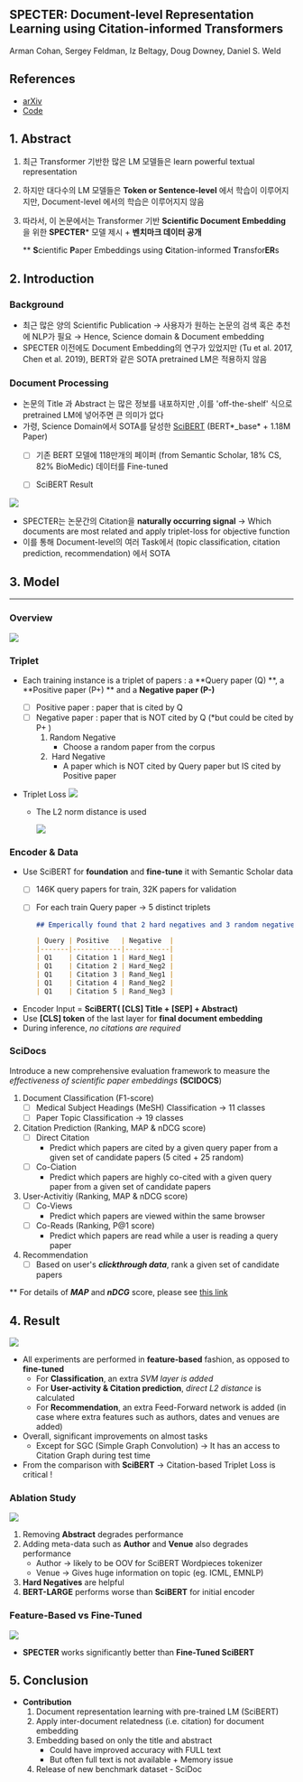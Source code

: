 ## SPECTER: Document-level Representation Learning using Citation-informed Transformers

Arman Cohan, Sergey Feldman, Iz Beltagy, Doug Downey, Daniel S. Weld

## References
- [arXiv](https://arxiv.org/pdf/2004.07180.pdf)
- [Code](https://arxiv.org/pdf/2004.07180.pdf)

## 1.  Abstract

1. 최근 Transformer 기반한 많은 LM 모델들은 learn powerful textual representation
2. 하지만 대다수의 LM 모델들은 **Token or Sentence-level** 에서 학습이 이루어지지만, Document-level 에서의 학습은 이루어지지 않음
3. 따라서, 이 논문에서는 Transformer 기반 **Scientific Document Embedding** 을 위한 **SPECTER*** 모델 제시 + **벤치마크 데이터 공개**

    ** **S**cientific **P**aper Embeddings using **C**itation-informed **T**ransfor**ER**s

## 2.  Introduction


### Background

- 최근 많은 양의 Scientific Publication → 사용자가 원하는 논문의 검색 혹은 추천에 NLP가 필요 → Hence, Science domain & Document embedding
- SPECTER 이전에도 Document Embedding의 연구가 있었지만 (Tu et al. 2017, Chen et al. 2019), BERT와 같은 SOTA pretrained LM은 적용하지 않음

### Document Processing

- 논문의 Title 과 Abstract 는 많은 정보를 내포하지만 ,이를 'off-the-shelf' 식으로 pretrained LM에 넣어주면 큰 의미가 없다
- 가령, Science Domain에서 SOTA를 달성한 [SciBERT](https://arxiv.org/pdf/1903.10676.pdf) (BERT*_base* + 1.18M Paper)
    - [ ]  기존 BERT 모델에 118만개의 페이퍼 (from Semantic Scholar, 18% CS, 82% BioMedic) 데이터를 Fine-tuned
    - [ ]  SciBERT Result
   
   
![](../images/SPECTER/scibert.png)

- SPECTER는 논문간의 Citation을 **naturally occurring signal** → Which documents are most related and apply triplet-loss for objective function
- 이를 통해 Document-level의 여러 Task에서 (topic classification, citation prediction, recommendation) 에서 SOTA

## 3.  Model

---

### Overview

![](../images/SPECTER/specter.png)

### Triplet

- Each training instance is a triplet of papers : a **Query paper (Q) **, a **Positive paper (P+) ** and a **Negative paper (P-)**
    - [ ]  Positive paper :  paper that is cited by Q
    - [ ]  Negative paper : paper that is NOT cited by Q (*but could be cited by P+ )
        1. Random Negative
            - Choose a random paper from the corpus
        2.  Hard Negative
            - A paper which is NOT cited by Query paper but IS cited by Positive paper
- Triplet Loss 
      ![](../images/SPECTER/loss.png)  
      
    - The L2 norm distance is used
    
      ![](../images/SPECTER/distance.png)

### Encoder & Data

- Use SciBERT for **foundation** and **fine-tune** it with Semantic Scholar data
    - [ ]  146K query papers for train, 32K papers for validation
    - [ ]  For each train Query paper → 5 distinct triplets

        ```markdown
        ## Emperically found that 2 hard negatives and 3 random negatives are 'helpful'

        | Query | Positive   | Negative  |
        |-------|------------|-----------|
        | Q1    | Citation 1 | Hard_Neg1 |
        | Q1    | Citation 2 | Hard_Neg2 |
        | Q1    | Citation 3 | Rand_Neg1 |
        | Q1    | Citation 4 | Rand_Neg2 |
        | Q1    | Citation 5 | Rand_Neg3 |
        ```

- Encoder Input = **SciBERT( [CLS] Title  + [SEP] + Abstract)**
- Use **[CLS] token** of the last layer for **final document embedding**
- During inference, *no citations are required*

### SciDocs

Introduce a new comprehensive evaluation framework to measure the *effectiveness of scientific paper embeddings* **(SCIDOCS**)

1. Document Classification (F1-score)
    - [ ]  Medical Subject Headings (MeSH)  Classification → 11 classes
    - [ ]  Paper Topic Classification → 19 classes
2. Citation Prediction (Ranking, MAP & nDCG score)
    - [ ]  Direct Citation
        - Predict which papers are cited by a given query paper from a given set of candidate papers (5 cited + 25 random)
    - [ ]  Co-Ciation
        - Predict which papers are highly co-cited with a given query paper from a given set of candidate papers
3. User-Activitiy (Ranking, MAP & nDCG score)
    - [ ]  Co-Views
        - Predict which papers are viewed within the same browser
    - [ ]  Co-Reads (Ranking, P@1 score)
        - Predict which papers are read while a user is reading a query paper

4. Recommendation
    - [ ]  Based on user's ***clickthrough data***, rank a given set of candidate papers

** For details of ***MAP*** and ***nDCG*** score, please see [this link](https://medium.com/swlh/rank-aware-recsys-evaluation-metrics-5191bba16832)

## 4.  Result

![](../images/SPECTER/specter_result.png)

- All experiments are performed in **feature-based** fashion, as opposed to **fine-tuned**
    - For **Classification**, an extra *SVM layer is added*
    - For **User-activity & Citation prediction**, *direct L2 distance* is calculated
    - For **Recommendation**, an extra Feed-Forward network is added (in case where extra features such as authors, dates and venues are added)
- Overall, significant improvements on almost tasks
    - Except for SGC (Simple Graph Convolution) → It has an access to Citation Graph during test time
- From the comparison with **SciBERT** → Citation-based Triplet Loss is critical !

### Ablation Study

![](../images/SPECTER/abal.png)

1. Removing **Abstract** degrades performance
2. Adding meta-data such as **Author** and **Venue** also degrades performance
    - Author → likely to be OOV for SciBERT Wordpieces tokenizer
    - Venue → Gives huge information on topic (eg. ICML, EMNLP)
3. **Hard Negatives** are helpful
4. **BERT-LARGE** performs worse than **SciBERT** for initial encoder

### Feature-Based vs Fine-Tuned

![](../images/SPECTER/finetune.png)

- **SPECTER** works significantly better than **Fine-Tuned SciBERT**

## 5. Conclusion

- **Contribution**
    1. Document representation learning with pre-trained LM (SciBERT)
    2. Apply inter-document relatedness (i.e. citation) for document embedding
    3. Embedding based on only the title and abstract
        - Could have improved accuracy with FULL text
        - But often full text is not available + Memory issue
    4. Release of new benchmark dataset - SciDoc
